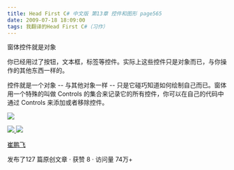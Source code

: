 ```yaml
---
title: Head First C# 中文版 第13章 控件和图形 page565
date: 2009-07-18 18:09:00
tags: 我翻译的Head First C#（习作）
---
```

窗体控件就是对象

  

你已经用过了按钮，文本框，标签等控件。实际上这些控件只是对象而已，与你操作的其他东西一样的。

  

控件就是一个对象  \--  与其他对象一样  \--  只是它碰巧知道如何绘制自己而已。窗体用一个特殊的叫做  Controls
的集合来记录它的所有控件，你可以在自己的代码中通过  Controls  来添加或者移除控件。

![](https://p-blog.csdn.net/images/p_blog_csdn_net/cuipengfei1/EntryImages/20090718/2009-07-18_17-59-10.jpg)  



[ ![](https://profile.csdnimg.cn/5/2/5/3_cuipengfei1)
![](https://g.csdnimg.cn/static/user-reg-year/1x/11.png)
](https://blog.csdn.net/cuipengfei1)

[ 崔鹏飞 ](https://blog.csdn.net/cuipengfei1)

发布了127 篇原创文章  ·  获赞 8  ·  访问量 74万+

